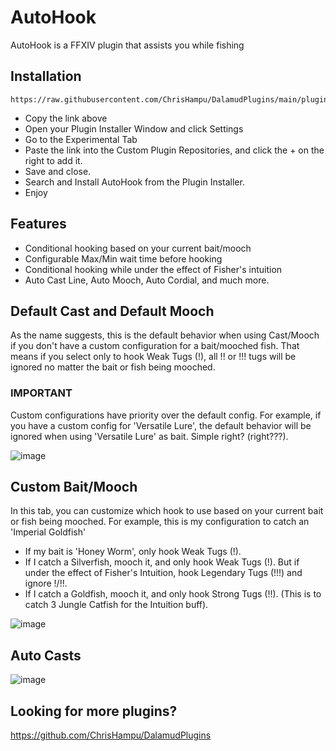 # AutoHook
AutoHook is a FFXIV plugin that assists you while fishing

## Installation
```
https://raw.githubusercontent.com/ChrisHampu/DalamudPlugins/main/pluginmaster.json
```
* Copy the link above
* Open your Plugin Installer Window and click Settings
* Go to the Experimental Tab
* Paste the link into the Custom Plugin Repositories, and click the + on the right to add it.
* Save and close.
* Search and Install AutoHook from the Plugin Installer.
* Enjoy

## Features
- Conditional hooking based on your current bait/mooch
- Configurable Max/Min wait time before hooking
- Conditional hooking while under the effect of Fisher's intuition
- Auto Cast Line, Auto Mooch, Auto Cordial, and much more.

## Default Cast and Default Mooch
As the name suggests, this is the default behavior when using Cast/Mooch if you don't have a custom configuration for a bait/mooched fish. That means if you select only to hook Weak Tugs (!), all !! or !!! tugs will be ignored no matter the bait or fish being mooched. 

### IMPORTANT 
Custom configurations have priority over the default config.
For example, if you have a custom config for 'Versatile Lure', the default behavior will be ignored when using 'Versatile Lure' as bait. Simple right? (right???).

![image](https://user-images.githubusercontent.com/13919114/176052358-5ba44b80-6be3-4890-9826-1c4b4f7c60a9.png)


## Custom Bait/Mooch
In this tab, you can customize which hook to use based on your current bait or fish being mooched. For example, this is my configuration to catch an 'Imperial Goldfish'
- If my bait is 'Honey Worm', only hook Weak Tugs (!).
- If I catch a Silverfish, mooch it, and only hook Weak Tugs (!). But if under the effect of Fisher's Intuition, hook Legendary Tugs (!!!) and ignore !/!!.
- If I catch a Goldfish, mooch it, and only hook Strong Tugs (!!). (This is to catch 3 Jungle Catfish for the Intuition buff).

![image](https://user-images.githubusercontent.com/13919114/176053669-a4f2b289-a9dc-4fcc-ad5c-44f6a98f9df3.png)

## Auto Casts
![image](https://user-images.githubusercontent.com/13919114/176053822-336b1ee9-3549-4ee8-95e2-85baf49d9509.png)

## Looking for more plugins?
https://github.com/ChrisHampu/DalamudPlugins



